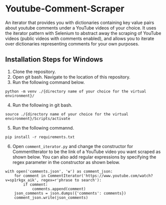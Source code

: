 # Youtube-Comment-Scraper
An iterator that provides you with dictionaries containing key value pairs about youtube comments under a YouTube videos of your choice. It uses the iterator pattern with Selenium to abstract away the scraping of YouTube videos (public videos with comments enabled), and allows you to iterate over dictionaries representing comments for your own purposes. 
## Installation Steps for Windows
1) Clone the repository.
2) Open git bash. Navigate to the location of this repository.
3) Run the following command below.
```
python -m venv ./{directory name of your choice for the virtual environment}/
```
4) Run the following in git bash.
```
source ./{directory name of your choice for the virtual environment}/Scripts/activate
```
5) Run the following commannd.
```
pip install -r requirements.txt
```
6) Open `comment_iterator.py` and change the constructor for CommentIterator to be the link of a YouTube video you want scraped as shown below. You can also add regular expressions by specifying the regex parameter in the constructor as shown below.
```
with open('comments.json', 'w') as comment_json:
    for comment in CommentIterator('https://www.youtube.com/watch?v=sp1rkgx_aik', regex=r'phrase to search'):
        if comment:
            comments.append(comment)
    json_comments = json.dumps({'comments': comments})
    comment_json.write(json_comments)
```
